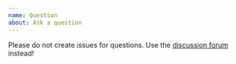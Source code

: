 ```yaml
---
name: Question 
about: Ask a question
---
```


Please do not create issues for questions. Use
the [discussion forum](https://github.com/Netflix/dgs-framework/discussions) instead!
